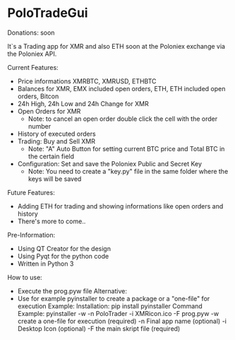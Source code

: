 # PoloTradeGui

Donations: soon

It`s a Trading app for XMR and also ETH soon at the Poloniex exchange via the Poloniex API.

Current Features:
  - Price informations XMRBTC, XMRUSD, ETHBTC
  - Balances for XMR, EMX included open orders, ETH, ETH included open orders, Bitcon
  - 24h High, 24h Low and 24h Change for XMR
  - Open Orders for XMR
    - Note: to cancel an open order double click the cell with the order number
  - History of executed orders
  - Trading: Buy and Sell XMR
    - Note: "A" Auto Button for setting current BTC price and Total BTC in the certain field
  - Configuration: Set and save the Poloniex Public and Secret Key
    - Note: You need to create a "key.py" file in the same folder where the keys will be saved
    
Future Features:
  - Adding ETH for trading and showing informations like open orders and history
  - There's more to come..
  
Pre-Information:
  - Using QT Creator for the design
  - Using Pyqt for the python code
  - Written in Python 3

How to use:
  - Execute the prog.pyw file
  Alternative:
  - Use for example pyinstaller to create a package or a "one-file" for execution
    Example: 
    Installation: pip install pyinstaller
    Command Example: pyinstaller -w -n PoloTrader -i XMRicon.ico -F prog.pyw
    -w create a one-file for execution (required)
    -n Final app name (optional)
    -i Desktop Icon (optional)
    -F the main skript file (required)
